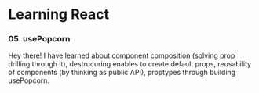 # Learning React

### 05. usePopcorn

Hey there! I have learned about component composition (solving prop drilling through it), destrucuring enables to create default props, reusability of components (by thinking as public API), proptypes through building usePopcorn.
